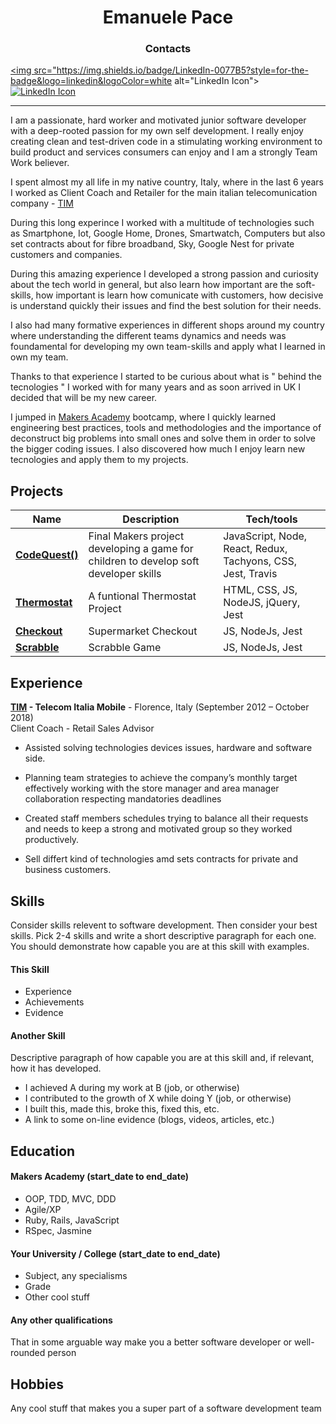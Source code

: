 <h1 align="center" >Emanuele Pace</h1>


<h3 align="center" >Contacts</h3>

<p align="center" >
  
<a href="https://www.linkedin.com/in/emanuele-pace10/"><img src="https://img.shields.io/badge/LinkedIn-0077B5?style=for-the-badge&logo=linkedin&logoColor=white
 alt="LinkedIn Icon"></a>
<a href="mailto:emanuele.10@utlook.it"><img src="https://img.icons8.com/fluent/48/000000/linkedin.png" alt="LinkedIn Icon"></a>
<a href="https://github.com/Emanuele-20"><img src="https://img.shields.io/badge/GitHub-100000?style=for-the-badge&logo=github&logoColor=white" alt=""></a>


</p>

---------------


I am a passionate, hard worker and motivated junior software developer with a deep-rooted passion for my own self development. I really enjoy creating clean and test-driven code in a stimulating working environment to build product and services consumers can enjoy and I am a strongly Team Work believer.


I spent almost my all life in my native country, Italy, where in the last 6 years I worked as Client Coach and Retailer for the main italian telecomunication company -  [TIM](https://www.tim.it/)

During this long experince I worked with a multitude of technologies such as Smartphone, Iot, Google Home, Drones, Smartwatch, Computers but also set contracts about for fibre broadband, Sky, Google Nest for private customers and companies.

During this amazing experience I developed a strong passion and curiosity about the tech world in general, but also learn how important are the soft-skills, how important is learn how comunicate with customers, how decisive is understand quickly their issues and find the best solution for their needs.

I also had many formative experiences in different shops around my country where understanding the different teams dynamics and needs was foundamental for developing my own team-skills and apply what I learned in own my team.

Thanks to that experience I started to be curious about what is " behind the tecnologies " I worked with for many years and as soon arrived in UK I decided that will be my new career.

I jumped in  [Makers Academy](https://makers.tech/) bootcamp, where I quickly learned engineering best practices, tools and methodologies and the importance of deconstruct big problems into small ones and solve them in order to solve the bigger coding issues.
I also discovered how much I enjoy learn new tecnologies and apply them to my projects.

## Projects

| Name                         | Description       | Tech/tools        |
| ---------------------------- | ----------------- | ----------------- |
| [**CodeQuest()**](https://github.com/Emanuele-20/codeQuest)| Final Makers project developing a game for children to develop soft developer skills | JavaScript, Node, React, Redux, Tachyons, CSS, Jest, Travis|
| [**Thermostat**](https://github.com/Emanuele-20/Thermostat) | A funtional Thermostat Project  | HTML, CSS, JS, NodeJS, jQuery, Jest              |
| [**Checkout**](https://github.com/Emanuele-20/checkout) | Supermarket Checkout | JS, NodeJs, Jest              |
| [**Scrabble**](https://github.com/Emanuele-20/scrabble) | Scrabble Game | JS, NodeJs, Jest              |


## Experience

**[TIM](www.tim.it) - Telecom Italia Mobile** - Florence, Italy
(September 2012 – October 2018)  
Client Coach - Retail Sales Advisor 

* Assisted solving technologies devices issues, hardware and software side. 

* Planning team strategies to achieve the company’s monthly target effectively working with the store manager and area manager collaboration respecting mandatories deadlines

* Created staff members schedules trying to balance all their requests and needs to keep a strong and motivated group so they worked productively. 

* Sell differt kind of technologies amd sets contracts for private and business customers. 


## Skills

Consider skills relevent to software development. Then consider your best skills. Pick 2-4 skills and write a short descriptive paragraph for each one. You should demonstrate how capable you are at this skill with examples.

#### This Skill

- Experience
- Achievements
- Evidence

#### Another Skill

Descriptive paragraph of how capable you are at this skill and, if relevant, how it has developed.

- I achieved A during my work at B (job, or otherwise)
- I contributed to the growth of X while doing Y (job, or otherwise)
- I built this, made this, broke this, fixed this, etc.
- A link to some on-line evidence (blogs, videos, articles, etc.)

## Education

#### Makers Academy (start_date to end_date)

- OOP, TDD, MVC, DDD
- Agile/XP
- Ruby, Rails, JavaScript
- RSpec, Jasmine

#### Your University / College (start_date to end_date)

- Subject, any specialisms
- Grade
- Other cool stuff

#### Any other qualifications

That in some arguable way make you a better software developer or well-rounded person

## Hobbies

Any cool stuff that makes you a super part of a software development team
